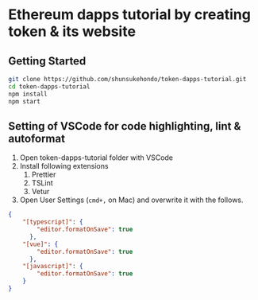 # Ethereum dapps tutorial by creating token & its website

## Getting Started

``` bash
git clone https://github.com/shunsukehondo/token-dapps-tutorial.git
cd token-dapps-tutorial
npm install
npm start
```

## Setting of VSCode for code highlighting, lint & autoformat

1. Open token-dapps-tutorial folder with VSCode
2. Install following extensions
    1. Prettier
    2. TSLint
    3. Vetur
3. Open User Settings (`cmd+,` on Mac) and overwrite it with the follows.

```json
{
    "[typescript]": {
        "editor.formatOnSave": true
      },
    "[vue]": {
        "editor.formatOnSave": true
      },
    "[javascript]": {
        "editor.formatOnSave": true
    }
}
```


